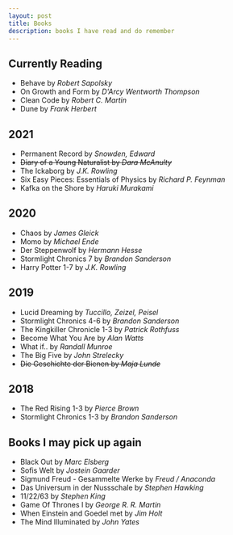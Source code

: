 ```yaml
---
layout: post
title: Books
description: books I have read and do remember
---
```


## Currently Reading
- Behave by *Robert Sapolsky*
- On Growth and Form by *D'Arcy Wentworth Thompson*
- Clean Code by *Robert C. Martin*
- Dune by *Frank Herbert*

## 2021
- Permanent Record by *Snowden, Edward*
- ~~Diary of a Young Naturalist by *Dara McAnulty*~~
- The Ickaborg by *J.K. Rowling*
- Six Easy Pieces: Essentials of Physics by *Richard P. Feynman*
- Kafka on the Shore by *Haruki Murakami*

## 2020
- Chaos by *James Gleick*
- Momo by *Michael Ende*
- Der Steppenwolf by *Hermann Hesse*
- Stormlight Chronics 7 by *Brandon Sanderson*
- Harry Potter 1-7 by *J.K. Rowling*

## 2019
- Lucid Dreaming by *Tuccillo, Zeizel, Peisel*
- Stormlight Chronics 4-6 by *Brandon Sanderson*
- The Kingkiller Chronicle 1-3 by *Patrick Rothfuss*
- Become What You Are by *Alan Watts*
- What if.. by *Randall Munroe*
- The Big Five by *John Strelecky*
- ~~Die Geschichte der Bienen by *Maja Lunde*~~

## 2018
- The Red Rising 1-3 by *Pierce Brown*
- Stormlight Chronics 1-3 by *Brandon Sanderson*

## Books I may pick up again
- Black Out by *Marc Elsberg*
- Sofis Welt by *Jostein Gaarder*
- Sigmund Freud - Gesammelte Werke by *Freud / Anaconda*
- Das Universum in der Nussschale by *Stephen Hawking*
- 11/22/63 by *Stephen King*
- Game Of Thrones I by *George R. R. Martin*
- When Einstein and Goedel met by *Jim Holt*
- The Mind Illuminated by *John Yates*
